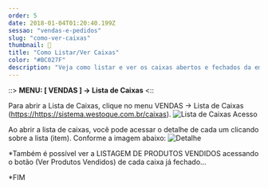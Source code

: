 ```yaml
---
order: 5
date: 2018-01-04T01:20:40.199Z
sessao: "vendas-e-pedidos"
slug: "como-ver-caixas"
thumbnail: 📖
title: "Como Listar/Ver Caixas"
color: "#BC027F"
description: "Veja como listar e ver os caixas abertos e fechados da empresa. Veja os produtos vendidos no caixa e compare com seu estoque..."
---
```


::> <b>MENU: [ VENDAS ] -> Lista de Caixas</b> <::

<p>
    Para abrir a Lista de Caixas, clique no menu VENDAS -> Lista de Caixas (<a href="https://sistema.westoque.com.br/caixas" target="_blank">https://https://sistema.westoque.com.br/caixas</a>).
    <img alt="Lista de Caixas Acesso" src="https://user-images.githubusercontent.com/7254854/141502415-7b792bb6-3428-4960-9ca0-f58a3146f0b5.png">
</p>
    

<p>
    Ao abrir a lista de caixas, você pode acessar o detalhe de cada um clicando sobre a lista (item). Conforme a imagem abaixo:
    <img alt="Detalhe" src="https://user-images.githubusercontent.com/7254854/141504806-70f98d46-808a-45e4-bfba-b68f7dbb7d1b.png">
</p>
    
<p>
    *Também é possível ver a LISTAGEM DE PRODUTOS VENDIDOS acessando o botão (Ver Produtos Vendidos) de cada caixa já fechado...
</p>

<p>
    *FIM
</p>